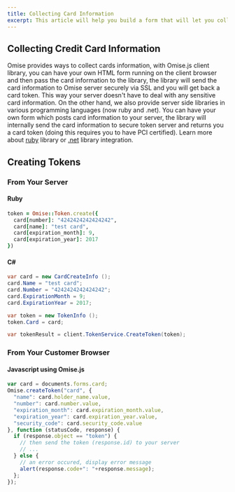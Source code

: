 ```yaml
---
title: Collecting Card Information
excerpt: This article will help you build a form that will let you collect cards directly from a page on your website and tokenize them.
---
```


## Collecting Credit Card Information

Omise provides ways to collect cards information, with Omise.js client library, you can have your own HTML form running on the client browser and then pass the card information to the library, the library will send the card information to Omise server securely via SSL and you will get back a card token. This way your server doesn't have to deal with any sensitive card information. On the other hand, we also provide server side libraries in various programming languages (now ruby and .net). You can have your own form which posts card information to your server, the library will internally send the card information to secure token server and returns you a card token (doing this requires you to have PCI certified). Learn more about [ruby](./ruby-library.html) library or [.net](./dotnet-library.html) library integration.

## Creating Tokens

### From Your Server
#### Ruby
```ruby
token = Omise::Token.create({
  card[number]: "4242424242424242",
  card[name]: "test card",
  card[expiration_month]: 9,
  card[expiration_year]: 2017
})
```
#### C&#35;
```c#
var card = new CardCreateInfo ();
card.Name = "test card";
card.Number = "4242424242424242";
card.ExpirationMonth = 9;
card.ExpirationYear = 2017;

var token = new TokenInfo ();
token.Card = card;

var tokenResult = client.TokenService.CreateToken(token);
```

### From Your Customer Browser

#### Javascript using Omise.js
```js
var card = documents.forms.card;
Omise.createToken("card", {
  "name": card.holder_name.value,
  "number": card.number.value,
  "expiration_month": card.expiration_month.value,
  "expiration_year": card.expiration_year.value,
  "security_code": card.security_code.value
}, function (statusCode, response) {
  if (response.object == "token") {
    // then send the token (response.id) to your server
    // ...
  } else {
    // an error occured, display error message
    alert(response.code+": "+response.message);
  };
});
```

